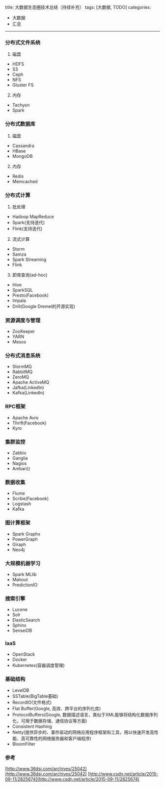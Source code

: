 title: 大数据生态圈技术总结（持续补充）
tags: [大数据, TODO]
categories: 
- 大数据
- 汇总
---

### 分布式文件系统
1. 磁盘
 - HDFS
 - S3
 - Ceph
 - NFS
 - Gluster FS

2. 内存
 - Tachyon
 - Spark

### 分布式数据库
1. 磁盘
 - Cassandra
 - HBase
 - MongoDB

2. 内存 
 - Redis
 - Memcached


### 分布式计算
1. 批处理
 - Hadoop MapReduce
 - Spark(支持迭代)
 - Flink(支持迭代)

2. 流式计算
 - Storm
 - Samza
 - Spark Streaming
 - Flink

3. 即席查询(ad-hoc)
 - Hive
 - SparkSQL
 - Presto(Facebook)
 - Impala
 - Drill(Google Dremel的开源实现)


### 资源调度与管理
 - ZooKeeper
 - YARN
 - Mesos

### 分布式消息系统
 - StormMQ
 - RabbitMQ
 - ZeroMQ
 - Apache ActiveMQ
 - Jafka(LinkedIn)
 - Kafka(LinkedIn)

### RPC框架
 - Apache Avro
 - Thrift(Facebook)
 - Kyro

### 集群监控
 - Zabbix
 - Ganglia
 - Nagios
 - Ambari()

### 数据收集
 - Flume
 - Scribe(Facebook)
 - Logstash
 - Kafka

### 图计算框架
 - Spark Graphx
 - PowerGraph
 - Giraph
 - Neo4j

### 大规模机器学习
 - Spark MLlib
 - Mahout
 - PredictionIO

### 搜索引擎
 - Lucene
 - Solr
 - ElasticSearch
 - Sphinx
 - SenseiDB

### IaaS
 - OpenStack
 - Docker 
 - Kubernetes(容器调度管理)

### 基础结构
 - LevelDB
 - SSTable(BigTable基础)
 - RecordIO(文件格式)
 - Flat Buffer(Google, 高效、跨平台的序列化库)
 - ProtocolBuffers(Google, 数据描述语言，类似于XML能够将结构化数据序列化，可用于数据存储、通信协议等方面)
 - Consistent Hashing
 - Netty(提供异步的、事件驱动的网络应用程序框架和工具，用以快速开发高性能、高可靠性的网络服务器和客户端程序)
 - BloomFilter


### 参考
[http://www.36dsj.com/archives/25042](http://www.36dsj.com/archives/25042)
[http://www.csdn.net/article/2015-09-11/2825674](http://www.csdn.net/article/2015-09-11/2825674)


